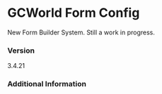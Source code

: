# GCWorld Form Config

New Form Builder System.  Still a work in progress.




### Version
3.4.21

### Additional Information
